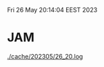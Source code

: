 Fri 26 May 20:14:04 EEST 2023
# JAM
<a href='./cache/202305/26_20.log'>./cache/202305/26_20.log</a>
